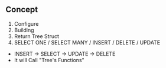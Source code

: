 ## Concept

1. Configure
2. Building
3. Return Tree Struct
4. SELECT ONE / SELECT MANY / INSERT / DELETE / UPDATE
  - INSERT -> SELECT -> UPDATE -> DELETE
  - It will Call "Tree's Functions"
